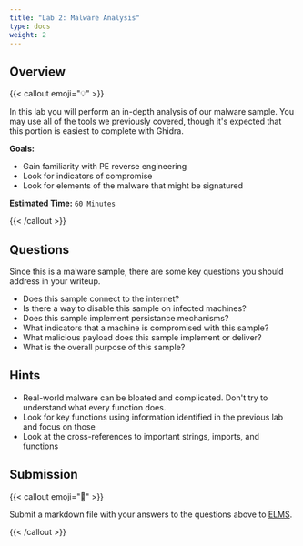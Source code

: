 ```yaml
---
title: "Lab 2: Malware Analysis"
type: docs
weight: 2
---
```


## Overview

{{< callout emoji="💡" >}}

In this lab you will perform an in-depth analysis of our malware sample. You may use all of the tools we previously covered, though it's expected that this portion is easiest to complete with Ghidra.

**Goals:**

- Gain familiarity with PE reverse engineering
- Look for indicators of compromise
- Look for elements of the malware that might be signatured

**Estimated Time:** `60 Minutes`

{{< /callout >}}

## Questions

Since this is a malware sample, there are some key questions you should address in your writeup.

- Does this sample connect to the internet?
- Is there a way to disable this sample on infected machines?
- Does this sample implement persistance mechanisms?
- What indicators that a machine is compromised with this sample?
- What malicious payload does this sample implement or deliver?
- What is the overall purpose of this sample?

## Hints

- Real-world malware can be bloated and complicated. Don't try to understand what every function does.
- Look for key functions using information identified in the previous lab and focus on those
- Look at the cross-references to important strings, imports, and functions

## Submission

{{< callout emoji="📝" >}}

Submit a markdown file with your answers to the questions above to
[ELMS](https://umd.instructure.com/courses/1374508/assignments).

{{< /callout >}}

